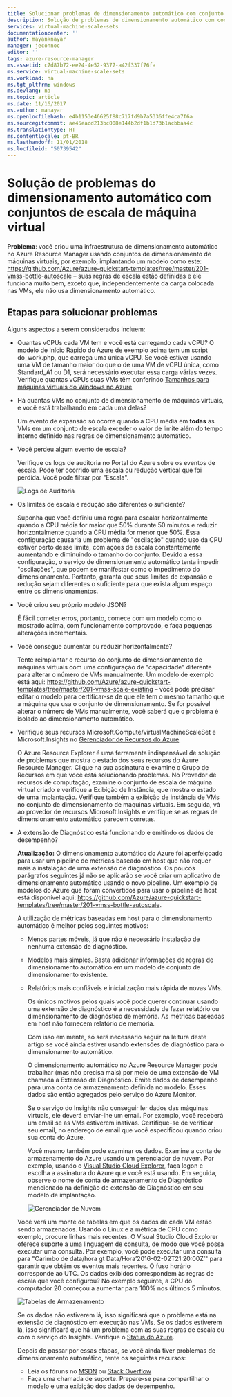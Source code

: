 ```yaml
---
title: Solucionar problemas de dimensionamento automático com conjunto de dimensionamento de máquinas virtuais | Microsoft Docs
description: Solução de problemas de dimensionamento automático com conjuntos de escala de máquina virtual. Compreenda os problemas típicos encontrados e como resolvê-los.
services: virtual-machine-scale-sets
documentationcenter: ''
author: mayanknayar
manager: jeconnoc
editor: ''
tags: azure-resource-manager
ms.assetid: c7d87b72-ee24-4e52-9377-a42f337f76fa
ms.service: virtual-machine-scale-sets
ms.workload: na
ms.tgt_pltfrm: windows
ms.devlang: na
ms.topic: article
ms.date: 11/16/2017
ms.author: manayar
ms.openlocfilehash: e4b1153e46625f88c717fd9b7a5336ffe4ca7f6a
ms.sourcegitcommit: ae45eacd213bc008e144b2df1b1d73b1acbbaa4c
ms.translationtype: HT
ms.contentlocale: pt-BR
ms.lasthandoff: 11/01/2018
ms.locfileid: "50739542"
---
```

# <a name="troubleshooting-autoscale-with-virtual-machine-scale-sets"></a>Solução de problemas do dimensionamento automático com conjuntos de escala de máquina virtual
**Problema**: você criou uma infraestrutura de dimensionamento automático no Azure Resource Manager usando conjuntos de dimensionamento de máquinas virtuais, por exemplo, implantando um modelo como este: https://github.com/Azure/azure-quickstart-templates/tree/master/201-vmss-bottle-autoscale – suas regras de escala estão definidas e ele funciona muito bem, exceto que, independentemente da carga colocada nas VMs, ele não usa dimensionamento automático.

## <a name="troubleshooting-steps"></a>Etapas para solucionar problemas
Alguns aspectos a serem considerados incluem:

* Quantas vCPUs cada VM tem e você está carregando cada vCPU?
  O modelo de Início Rápido do Azure de exemplo acima tem um script do_work.php, que carrega uma única vCPU. Se você estiver usando uma VM de tamanho maior do que o de uma VM de vCPU única, como Standard_A1 ou D1, será necessário executar essa carga várias vezes. Verifique quantas vCPUs suas VMs têm conferindo [Tamanhos para máquinas virtuais do Windows no Azure](../virtual-machines/windows/sizes.md?toc=%2fazure%2fvirtual-machines%2fwindows%2ftoc.json)
* Há quantas VMs no conjunto de dimensionamento de máquinas virtuais, e você está trabalhando em cada uma delas?
  
    Um evento de expansão só ocorre quando a CPU média em **todas** as VMs em um conjunto de escala exceder o valor de limite além do tempo interno definido nas regras de dimensionamento automático.
* Você perdeu algum evento de escala?
  
    Verifique os logs de auditoria no Portal do Azure sobre os eventos de escala. Pode ter ocorrido uma escala ou redução vertical que foi perdida. Você pode filtrar por "Escala".
  
    ![Logs de Auditoria][audit]
* Os limites de escala e redução são diferentes o suficiente?
  
    Suponha que você definiu uma regra para escalar horizontalmente quando a CPU média for maior que 50% durante 50 minutos e reduzir horizontalmente quando a CPU média for menor que 50%. Essa configuração causaria um problema de "oscilação" quando uso da CPU estiver perto desse limite, com ações de escala constantemente aumentando e diminuindo o tamanho do conjunto. Devido a essa configuração, o serviço de dimensionamento automático tenta impedir "oscilações", que podem se manifestar como o impedimento do dimensionamento. Portanto, garanta que seus limites de expansão e redução sejam diferentes o suficiente para que exista algum espaço entre os dimensionamentos.
* Você criou seu próprio modelo JSON?
  
    É fácil cometer erros, portanto, comece com um modelo como o mostrado acima, com funcionamento comprovado, e faça pequenas alterações incrementais. 
* Você consegue aumentar ou reduzir horizontalmente?
  
    Tente reimplantar o recurso do conjunto de dimensionamento de máquinas virtuais com uma configuração de "capacidade" diferente para alterar o número de VMs manualmente. Um modelo de exemplo está aqui: https://github.com/Azure/azure-quickstart-templates/tree/master/201-vmss-scale-existing – você pode precisar editar o modelo para certificar-se de que ele tem o mesmo tamanho que a máquina que usa o conjunto de dimensionamento. Se for possível alterar o número de VMs manualmente, você saberá que o problema é isolado ao dimensionamento automático.
* Verifique seus recursos Microsoft.Compute/virtualMachineScaleSet e Microsoft.Insights no [Gerenciador de Recursos do Azure](https://resources.azure.com/)
  
    O Azure Resource Explorer é uma ferramenta indispensável de solução de problemas que mostra o estado dos seus recursos do Azure Resource Manager. Clique na sua assinatura e examine o Grupo de Recursos em que você está solucionando problemas. No Provedor de recursos de computação, examine o conjunto de escala de máquina virtual criado e verifique a Exibição de Instância, que mostra o estado de uma implantação. Verifique também a exibição de instância de VMs no conjunto de dimensionamento de máquinas virtuais. Em seguida, vá ao provedor de recursos Microsoft.Insights e verifique se as regras de dimensionamento automático parecem corretas.
* A extensão de Diagnóstico está funcionando e emitindo os dados de desempenho?
  
    **Atualização:** O dimensionamento automático do Azure foi aperfeiçoado para usar um pipeline de métricas baseado em host que não requer mais a instalação de uma extensão de diagnóstico. Os poucos parágrafos seguintes já não se aplicarão se você criar um aplicativo de dimensionamento automático usando o novo pipeline. Um exemplo de modelos do Azure que foram convertidos para usar o pipeline de host está disponível aqui: https://github.com/Azure/azure-quickstart-templates/tree/master/201-vmss-bottle-autoscale. 
  
    A utilização de métricas baseadas em host para o dimensionamento automático é melhor pelos seguintes motivos:
  
  * Menos partes móveis, já que não é necessário instalação de nenhuma extensão de diagnóstico.
  * Modelos mais simples. Basta adicionar informações de regras de dimensionamento automático em um modelo de conjunto de dimensionamento existente.
  * Relatórios mais confiáveis e inicialização mais rápida de novas VMs.
    
    Os únicos motivos pelos quais você pode querer continuar usando uma extensão de diagnóstico é a necessidade de fazer relatório ou dimensionamento de diagnóstico de memória. As métricas baseadas em host não fornecem relatório de memória.
    
    Com isso em mente, só será necessário seguir na leitura deste artigo se você ainda estiver usando extensões de diagnóstico para o dimensionamento automático.
    
    O dimensionamento automático no Azure Resource Manager pode trabalhar (mas não precisa mais) por meio de uma extensão de VM chamada a Extensão de Diagnóstico. Emite dados de desempenho para uma conta de armazenamento definida no modelo. Esses dados são então agregados pelo serviço do Azure Monitor.
    
    Se o serviço do Insights não conseguir ler dados das máquinas virtuais, ele deverá enviar-lhe um email. Por exemplo, você receberá um email se as VMs estiverem inativas. Certifique-se de verificar seu email, no endereço de email que você especificou quando criou sua conta do Azure.
    
    Você mesmo também pode examinar os dados. Examine a conta de armazenamento do Azure usando um gerenciador de nuvem. Por exemplo, usando o [Visual Studio Cloud Explorer](https://visualstudiogallery.msdn.microsoft.com/aaef6e67-4d99-40bc-aacf-662237db85a2), faça logon e escolha a assinatura do Azure que você está usando. Em seguida, observe o nome de conta de armazenamento de Diagnóstico mencionado na definição de extensão de Diagnóstico em seu modelo de implantação.
    
    ![Gerenciador de Nuvem][explorer]
    
   Você verá um monte de tabelas em que os dados de cada VM estão sendo armazenados. Usando o Linux e a métrica de CPU como exemplo, procure linhas mais recentes. O Visual Studio Cloud Explorer oferece suporte a uma linguagem de consulta, de modo que você possa executar uma consulta. Por exemplo, você pode executar uma consulta para "Carimbo de data/hora gt Data/Hora’2016-02-02T21:20:00Z’" para garantir que obtém os eventos mais recentes. O fuso horário corresponde ao UTC. Os dados exibidos correspondem às regras de escala que você configurou? No exemplo seguinte, a CPU do computador 20 começou a aumentar para 100% nos últimos 5 minutos.
    
    ![Tabelas de Armazenamento][tables]
    
    Se os dados não estiverem lá, isso significará que o problema está na extensão de diagnóstico em execução nas VMs. Se os dados estiverem lá, isso significará que há um problema com as suas regras de escala ou com o serviço do Insights. Verifique o [Status do Azure](https://azure.microsoft.com/status/).
    
    Depois de passar por essas etapas, se você ainda tiver problemas de dimensionamento automático, tente os seguintes recursos: 
    * Leia os fóruns no [MSDN](https://social.msdn.microsoft.com/forums/azure/home?forum=WAVirtualMachinesforWindows) ou [Stack Overflow](http://stackoverflow.com/questions/tagged/azure) 
    * Faça uma chamada de suporte. Prepare-se para compartilhar o modelo e uma exibição dos dados de desempenho.

[audit]: ./media/virtual-machine-scale-sets-troubleshoot/image3.png
[explorer]: ./media/virtual-machine-scale-sets-troubleshoot/image1.png
[tables]: ./media/virtual-machine-scale-sets-troubleshoot/image4.png
